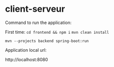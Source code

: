 # client-serveur

Command to run the application:

First time:
`cd frontend && npm i`
`mvn clean install`

`mvn --projects backend spring-boot:run`

Application local url:

http://localhost:8080